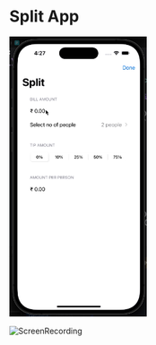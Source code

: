 # Split App

[]()
<img src="Screenshot.png" style="height:500px;"/>


![ScreenRecording](https://github.com/user-attachments/assets/b88baaf8-db9a-4559-9669-5abfcc18817e)



